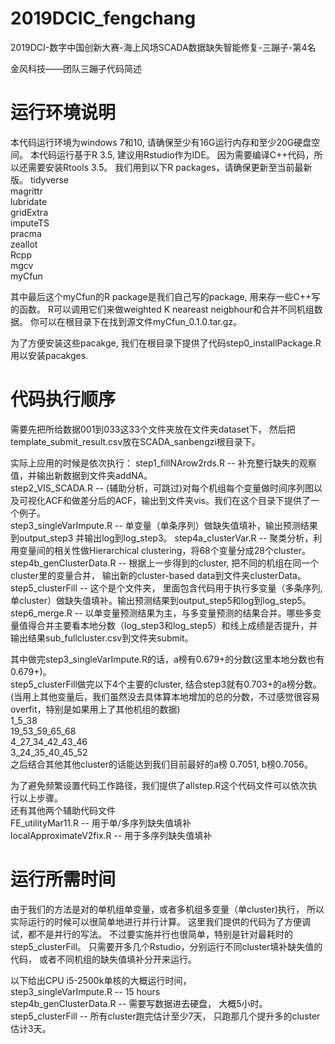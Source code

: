 # 2019DCIC_fengchang
2019DCI-数字中国创新大赛-海上风场SCADA数据缺失智能修复-三蹦子-第4名

金风科技——团队三蹦子代码简述

# 运行环境说明
本代码运行环境为windows 7和10,
请确保至少有16G运行内存和至少20G硬盘空间。
本代码运行基于R 3.5, 建议用Rstudio作为IDE。
因为需要编译C++代码，所以还需要安装Rtools 3.5。
我们用到以下R packages，请确保更新至当前最新版。
tidyverse  
magrittr  
lubridate  
gridExtra  
imputeTS  
pracma  
zeallot  
Rcpp  
mgcv  
myCfun  

其中最后这个myCfun的R package是我们自己写的package, 用来存一些C++写的函数。
R可以调用它们来做weighted K neareast neigbhour和合并不同机组数据。
你可以在根目录下在找到源文件myCfun_0.1.0.tar.gz。

为了方便安装这些pacakge, 我们在根目录下提供了代码step0_installPackage.R
用以安装pacakges.


# 代码执行顺序
需要先把所给数据001到033这33个文件夹放在文件夹dataset下，
然后把template_submit_result.csv放在SCADA_sanbengzi根目录下。

实际上应用的时候是依次执行：
step1_fillNArow2rds.R -- 补充整行缺失的观察值，并输出新数据到文件夹addNA。  
step2_VIS_SCADA.R -- (辅助分析，可跳过)对每个机组每个变量做时间序列图以及可视化ACF和做差分后的ACF，输出到文件夹vis。我们在这个目录下提供了一个例子。  
step3_singleVarImpute.R -- 单变量（单条序列）做缺失值填补，输出预测结果到output_step3 并输出log到log_step3。 
step4a_clusterVar.R -- 聚类分析，利用变量间的相关性做Hierarchical clustering，将68个变量分成28个cluster。  
step4b_genClusterData.R -- 根据上一步得到的cluster, 把不同的机组在同一个cluster里的变量合并， 输出新的cluster-based data到文件夹clusterData。  
step5_clusterFill -- 这个是个文件夹， 里面包含代码用于执行多变量（多条序列,单cluster）做缺失值填补。输出预测结果到output_step5和log到log_step5。  
step6_merge.R -- 以单变量预测结果为主，与多变量预测的结果合并。哪些多变量值得合并主要看本地分数（log_step3和log_step5）和线上成绩是否提升，并输出结果sub_fullcluster.csv到文件夹submit。

其中做完step3_singleVarImpute.R的话，a榜有0.679+的分数(这里本地分数也有0.679+)。  
step5_clusterFill做完以下4个主要的cluster, 结合step3就有0.703+的a榜分数。  
(当用上其他变量后，我们虽然没去具体算本地增加的总的分数，不过感觉很容易overfit，特别是如果用上了其他机组的数据)  
1_5_38  
19_53_59_65_68  
4_27_34_42_43_46  
3_24_35_40_45_52  
之后结合其他其他cluster的话能达到我们目前最好的a榜 0.7051, b榜0.7056。

为了避免频繁设置代码工作路径，我们提供了allstep.R这个代码文件可以依次执行以上步骤。  
还有其他两个辅助代码文件  
FE_utilityMar11.R -- 用于单/多序列缺失值填补  
localApproximateV2fix.R -- 用于多序列缺失值填补  


# 运行所需时间
由于我们的方法是对的单机组单变量，或者多机组多变量（单cluster)执行，
所以实际运行的时候可以很简单地进行并行计算。
这里我们提供的代码为了方便调试，都不是并行的写法。
不过要实施并行也很简单，特别是针对最耗时的step5_clusterFill。
只需要开多几个Rstudio，分别运行不同cluster填补缺失值的代码，
或者不同机组的缺失值填补分开来运行。

以下给出CPU i5-2500k单核的大概运行时间，  
step3_singleVarImpute.R -- 15 hours  
step4b_genClusterData.R -- 需要写数据进去硬盘， 大概5小时。  
step5_clusterFill -- 所有cluster跑完估计至少7天， 只跑那几个提升多的cluster估计3天。  

